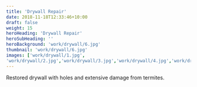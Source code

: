 ```yaml
---
title: 'Drywall Repair'
date: 2018-11-18T12:33:46+10:00
draft: false
weight: 15
heroHeading: 'Drywall Repair'
heroSubHeading: ''
heroBackground: 'work/drywall/6.jpg'
thumbnail: 'work/drywall/6.jpg'
images: ['work/drywall/1.jpg', 
'work/drywall/2.jpg','work/drywall/3.jpg','work/drywall/4.jpg','work/drywall/5.jpg','work/drywall/6.jpg']
---
```


Restored drywall with holes and extensive damage from termites.    
